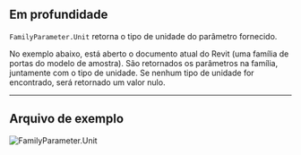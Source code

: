 ## Em profundidade
`FamilyParameter.Unit` retorna o tipo de unidade do parâmetro fornecido.

No exemplo abaixo, está aberto o documento atual do Revit (uma família de portas do modelo de amostra). São retornados os parâmetros na família, juntamente com o tipo de unidade. Se nenhum tipo de unidade for encontrado, será retornado um valor nulo.
___
## Arquivo de exemplo

![FamilyParameter.Unit](./Revit.Elements.FamilyParameter.Unit_img.jpg)

